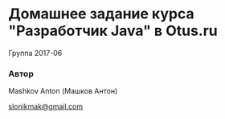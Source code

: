 # Домашнее задание курса "Разработчик Java" в Otus.ru

Группа 2017-06

### Автор 
Mashkov Anton (Машков Антон)

slonikmak@gmail.com